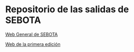 # Repositorio de las salidas de SEBOTA

[Web General de SEBOTA](https://se-bota.github.io/sebota/)

[Web de la primera edición](https://se-bota.github.io/sebota-I/)
